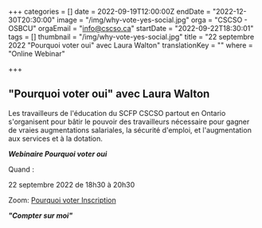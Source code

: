 +++
categories = []
date = 2022-09-19T12:00:00Z
endDate = "2022-12-30T20:30:00"
image = "/img/why-vote-yes-social.jpg"
orga = "CSCSO - OSBCU"
orgaEmail = "info@cscso.ca"
startDate = "2022-09-22T18:30:01"
tags = []
thumbnail = "/img/why-vote-yes-social.jpg"
title = "22 septembre 2022 \"Pourquoi voter oui\" avec Laura Walton"
translationKey = ""
where = "Online Webinar"

+++
## "Pourquoi voter oui" avec Laura Walton

Les travailleurs de l'éducation du SCFP CSCSO partout en Ontario s'organisent pour bâtir le pouvoir des travailleurs nécessaire pour gagner de vraies augmentations salariales, la sécurité d'emploi, et l'augmentation aux services et à la dotation.

**_Webinaire Pourquoi voter oui_**

Quand : 

22 septembre 2022 de 18h30 à 20h30

Zoom: [Pourquoi voter Inscription](https://us02web.zoom.us/webinar/register/WN_Eli2YaqCQHil8RFZFz7S9A)

**_"Compter sur moi"_**

